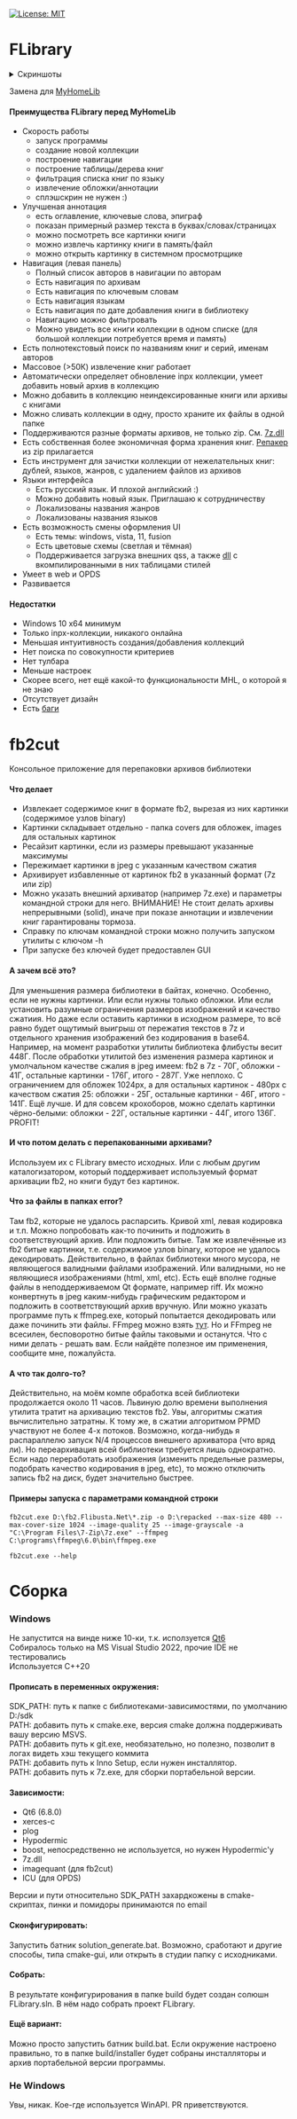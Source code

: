 [![License: MIT](https://img.shields.io/badge/License-MIT-yellow.svg)](https://opensource.org/licenses/MIT)
# FLibrary

<details>
<summary>Скриншоты</summary>
 <img width="1871" alt="image" src="https://github.com/user-attachments/assets/7b5ef1fe-b3e5-4df7-9852-b1ea67241257" />
 <img width="1871" alt="image" src="https://github.com/user-attachments/assets/bd1a76d9-12cb-4039-94f1-0811a3f912d1" />
</details>

Замена для [MyHomeLib](https://github.com/OleksiyPenkov/MyHomeLib)

#### Преимущества FLibrary перед MyHomeLib
* Скорость работы
  * запуск программы
  * создание новой коллекции
  * построение навигации
  * построение таблицы/дерева книг
  * фильтрация списка книг по языку
  * извлечение обложки/аннотации
  * сплэшскрин не нужен :)
* Улучшеная аннотация
  * есть оглавление, ключевые слова, эпиграф
  * показан примерный размер текста в буквах/словах/страницах
  * можно посмотреть все картинки книги
  * можно извлечь картинку книги в память/файл
  * можно открыть картинку в системном просмотрщике
* Навигация (левая панель)
  * Полный список авторов в навигации по авторам
  * Есть навигация по архивам
  * Есть навигация по ключевым словам
  * Есть навигация языкам
  * Есть навигация по дате добавления книги в библиотеку
  * Навигацию можно фильтровать
  * Можно увидеть все книги коллекции в одном списке (для большой коллекции потребуется время и память)
* Есть полнотекстовый поиск по названиям книг и серий, именам авторов
* Массовое (>50К) извлечение книг работает
* Автоматически определяет обновление inpx коллекции, умеет добавить новый архив в коллекцию
* Можно добавить в коллекцию неиндексированные книги или архивы с книгами
* Можно сливать коллекции в одну, просто храните их файлы в одной папке
* Поддерживаются разные форматы архивов, не только zip. См. [7z.dll](https://www.7-zip.org/)
* Есть собственная более экономичная форма хранения книг. [Репакер](#fb2cut) из zip прилагается
* Есть инструмент для зачистки коллекции от нежелательных книг: дублей, языков, жанров, с удалением файлов из архивов
* Языки интерфейса
  * Есть русский язык. И плохой английский :)
  * Можно добавить новый язык. Приглашаю к сотрудничеству
  * Локализованы названия жанров
  * Локализованы названия языков
* Есть возможность смены оформления UI
  * Есть темы: windows, vista, 11, fusion
  * Есть цветовые схемы (светлая и тёмная)
  * Поддерживается загрузка внешних qss, а также [dll](https://github.com/heimdallr/QtStyles/releases) с вкомпилированными в них таблицами стилей
* Умеет в web и OPDS
* Развивается
#### Недостатки
* Windows 10 x64 минимум
* Только inpx-коллекции, никакого онлайна
* Меньшая интуитивность создания/добавления коллекций
* Нет поиска по совокупности критериев
* Нет тулбара
* Меньше настроек
* Скорее всего, нет ещё какой-то функциональности MHL, о которой я не знаю
* Отсутствует дизайн
* Есть [баги](https://github.com/heimdallr/books/issues)

# fb2cut

Консольное приложение для перепаковки архивов библиотеки  

#### Что делает
* Извлекает содержимое книг в формате fb2, вырезая из них картинки (содержимое узлов binary)
* Картинки складывает отдельно - папка covers для обложек, images для остальных картинок
* Ресайзит картинки, если из размеры превышают указанные максимумы
* Пережимает картинки в jpeg с указанным качеством сжатия
* Архивирует избавленные от картинок fb2 в указанный формат (7z или zip)
* Можно указать внешний архиватор (например 7z.exe) и параметры командной строки для него. ВНИМАНИЕ! Не стоит делать архивы непрерывными (solid), иначе при показе аннотации и извлечении книг гарантированы тормоза.
* Справку по ключам командной строки можно получить запуском утилиты с ключом -h
* При запуске без ключей будет предоставлен GUI

#### А зачем всё это?
Для уменьшения размера библиотеки в байтах, конечно. Особенно, если не нужны картинки. Или если нужны только обложки. Или если установить разумные ограничения размеров изображений и качество сжатиия. Но даже если оставить картинки в исходном размере, то всё равно будет ощутимый выигрыш от пережатия текстов в 7z и отдельного хранения изображений без кодирования в base64. Например, на момент разработки утилиты библиотека флибусты весит 448Г. После обработки утилитой без изменения размера картинок и умолчальном качестве сжалия в jpeg имеем: fb2 в 7z - 70Г, обложки - 41Г, остальные картинки - 176Г, итого - 287Г. Уже неплохо. С ограничением для обложек 1024px, а для остальных картинок - 480px с качеством сжатия 25: обложки - 25Г, остальные картинки - 46Г, итого - 141Г. Ещё лучше. И для совсем крохоборов, можно сделать картинки чёрно-белыми: обложки - 22Г, остальные картинки - 44Г, итого 136Г. PROFIT!

#### И что потом делать с перепакованными архивами?
Используем их с FLibrary вместо исходных. Или с любым другим каталогизатором, который поддерживает используемый формат архивации fb2, но книги будут без картинок.

#### Что за файлы в папках error?
Там fb2, которые не удалось распарсить. Кривой xml, левая кодировка и т.п. Можно попробовать как-то починить и подложить в соответствующий архив. Или подложить битые. Там же извлечённые из fb2 битые картинки, т.е. содержимое узлов binary, которое не удалось декодировать. Действительно, в файлах библиотеки много мусора, не являющегося валидными файлами изображений. Или валидными, но не являющиеся изображениями (html, xml, etc). Есть ещё вполне годные файлы в неподдерживаемом Qt формате, например riff. Их можно конвертнуть в jpeg каким-нибудь графическим редактором и подложить в соответствующий архив вручную. Или можно указать программе путь к ffmpeg.exe, который попытается декодировать или даже починить эти файлы. FFmpeg можно взять [тут](https://www.ffmpeg.org/). Но и FFmpeg не всесилен, бесповоротно битые файлы таковыми и останутся. Что с ними делать - решать вам. Если найдёте полезное им применения, сообщите мне, пожалуйста.

#### А что так долго-то?
Действительно, на моём компе обработка всей библиотеки продолжается около 11 часов. Львиную долю времени выполнения утилита тратит на архивацию текстов fb2. Увы, алгоритмы сжатия вычислительно затратны. К тому же, в сжатии алгоритмом PPMD участвуют не более 4-х потоков. Возможно, когда-нибудь я распараллелю запуск N/4 процессов внешнего архиватора (что вряд ли). Но переархивация всей библиотеки требуется лишь однократно. Если надо переработать изображения (изменить предельные размеры, подобрать качество кодирования в jpeg, etc), то можно отключить запись fb2 на диск, будет значительно быстрее.

#### Примеры запуска с параметрами командной строки
```
fb2cut.exe D:\fb2.Flibusta.Net\*.zip -o D:\repacked --max-size 480 --max-cover-size 1024 --image-quality 25 --image-grayscale -a "C:\Program Files\7-Zip\7z.exe" --ffmpeg C:\programs\ffmpeg\6.0\bin\ffmpeg.exe
```
```
fb2cut.exe --help
```

# Сборка  
### Windows  
Не запустится на винде ниже 10-ки, т.к. исползуется [Qt6](https://doc.qt.io/qt-6/windows.html)  
Собиралось только на MS Visual Studio 2022, прочие IDE не тестировались  
Используется C++20  

#### Прописать в переменных окружения:  
SDK_PATH: путь к папке с библиотеками-зависимостями, по умолчанию D:/sdk  
PATH: добавить путь к cmake.exe, версия cmake должна поддерживать вашу версию MSVS.  
PATH: добавить путь к git.exe, необязательно, но полезно, позволит в логах видеть хэш текущего коммита  
PATH: добавить путь к Inno Setup, если нужен инсталлятор.  
PATH: добавить путь к 7z.exe, для сборки портабельной версии.  

#### Зависимости:  
* Qt6 (6.8.0)  
* xerces-c  
* plog  
* Hypodermic  
* boost, непосредственно не используется, но нужен Hypodermic'у  
* 7z.dll  
* imagequant (для fb2cut)  
* ICU (для OPDS)  

Версии и пути относительно SDK_PATH захардкожены в cmake-скриптах, пинки и помидоры принимаются по email  

#### Сконфигурировать:
Запустить батник solution_generate.bat. Возможно, сработают и другие способы, типа cmake-gui, или открыть в студии папку с исходниками.   

#### Собрать:
В результате конфигурирования в папке build будет создан солюшн FLibrary.sln. В нём надо собрать проект FLibrary.  

#### Ещё вариант:
Можно просто запустить батник build.bat. Если окружение настроено правильно, то в папке build/installer будет собраны инсталляторы и архив портабельной версии программы.

### Не Windows  
Увы, никак. Кое-где используется WinAPI. PR приветствуются.
